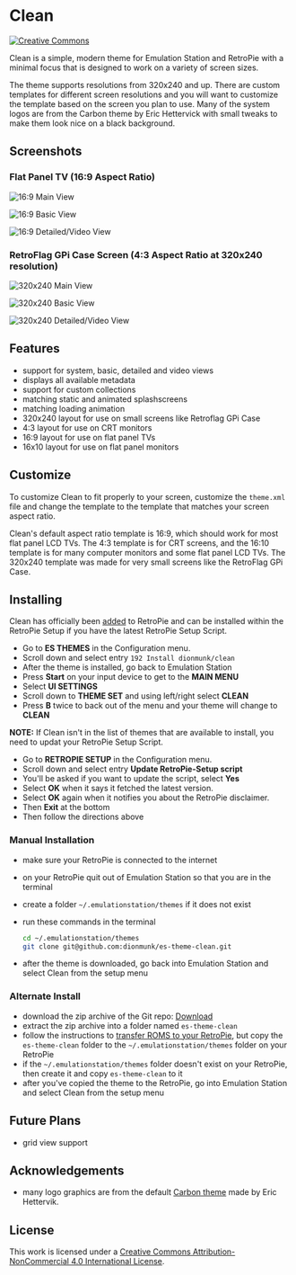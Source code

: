 # Clean

[![Creative Commons](https://flat.badgen.net/badge/license/CC-BY-NC-4.0/orange)](https://creativecommons.org/licenses/by-nc/4.0/)

Clean is a simple, modern theme for Emulation Station and RetroPie with a minimal focus that is designed to work on a variety of screen sizes.

The theme supports resolutions from 320x240 and up. There are custom templates for different screen resolutions and you will want to customize the template based on the screen you plan to use. Many of the system logos are from the Carbon theme by Eric Hettervick with small tweaks to make them look nice on a black background.

## Screenshots

### Flat Panel TV (16:9 Aspect Ratio)

![16:9 Main View](https://i.imgur.com/aly1VRZ.png "16x9 Main View")

![16:9 Basic View](https://i.imgur.com/DFLUsmV.png "16x9 Basic View")

![16:9 Detailed/Video View](https://i.imgur.com/ekGue2V.png "16x9 Detailed/Video View")

### RetroFlag GPi Case Screen (4:3 Aspect Ratio at 320x240 resolution)

![320x240 Main View](https://i.imgur.com/1Ir6hqp.png "320x240 Main View")

![320x240 Basic View](https://i.imgur.com/xyDZgDt.png "320x240 Basic View")

![320x240 Detailed/Video View](https://i.imgur.com/L5LtWsN.png "320x240 Detailed/Video View")

## Features

- support for system, basic, detailed and video views
- displays all available metadata
- support for custom collections
- matching static and animated splashscreens
- matching loading animation
- 320x240 layout for use on small screens like Retroflag GPi Case
- 4:3 layout for use on CRT monitors
- 16:9 layout for use on flat panel TVs
- 16x10 layout for use on flat panel monitors

## Customize

To customize Clean to fit properly to your screen, customize the `theme.xml` file and change the template to the template that matches your screen aspect ratio.

Clean's default aspect ratio template is 16:9, which should work for most flat panel LCD TVs. The 4:3 template is for CRT screens, and the 16:10 template is for many computer monitors and some flat panel LCD TVs. The 320x240 template was made for very small screens like the RetroFlag GPi Case.

## Installing

Clean has officially been [added](https://github.com/RetroPie/RetroPie-Setup/pull/3038) to RetroPie and can be installed within the RetroPie Setup if you have the latest RetroPie Setup Script.

- Go to **ES THEMES** in the Configuration menu.
- Scroll down and select entry `192 Install dionmunk/clean`
- After the theme is installed, go back to Emulation Station
- Press **Start** on your input device to get to the **MAIN MENU**
- Select **UI SETTINGS**
- Scroll down to **THEME SET** and using left/right select **CLEAN**
- Press **B** twice to back out of the menu and your theme will change to **CLEAN**

**NOTE:** If Clean isn't in the list of themes that are available to install, you need to updat your RetroPie Setup Script.

- Go to **RETROPIE SETUP** in the Configuration menu.
- Scroll down and select entry **Update RetroPie-Setup script**
- You'll be asked if you want to update the script, select **Yes**
- Select **OK** when it says it fetched the latest version.
- Select **OK** again when it notifies you about the RetroPie disclaimer.
- Then **Exit** at the bottom
- Then follow the directions above

### Manual Installation

- make sure your RetroPie is connected to the internet
- on your RetroPie quit out of Emulation Station so that you are in the terminal
- create a folder `~/.emulationstation/themes` if it does not exist
- run these commands in the terminal
  
  ``` bash
  cd ~/.emulationstation/themes
  git clone git@github.com:dionmunk/es-theme-clean.git
  ```

- after the theme is downloaded, go back into Emulation Station and select Clean from the setup menu

### Alternate Install

- download the zip archive of the Git repo: [Download](https://github.com/dionmunk/es-theme-clean/archive/master.zip)
- extract the zip archive into a folder named `es-theme-clean`
- follow the instructions to [transfer ROMS to your RetroPie](https://github.com/retropie/retropie-setup/wiki/Transferring-Roms), but copy the `es-theme-clean` folder to the `~/.emulationstation/themes` folder on your RetroPie
- if the `~/.emulationstation/themes` folder doesn't exist on your RetroPie, then create it and copy `es-theme-clean` to it
- after you've copied the theme to the RetroPie, go into Emulation Station and select Clean from the setup menu

## Future Plans

- grid view support

## Acknowledgements

- many logo graphics are from the default [Carbon theme](https://github.com/RetroPie/es-theme-carbon/) made by Eric Hettervik.

## License

This work is licensed under a [Creative Commons Attribution-NonCommercial 4.0 International License](https://creativecommons.org/licenses/by-nc/4.0/).
